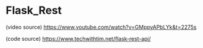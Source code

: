 # Flask_Rest

(video source) https://www.youtube.com/watch?v=GMppyAPbLYk&t=2275s

(code source) https://www.techwithtim.net/flask-rest-api/
